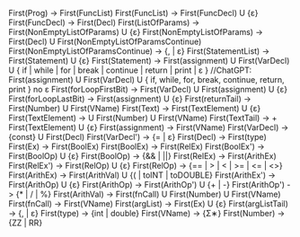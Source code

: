 First(Prog) -> First(FuncList)
First(FuncList) -> First(FuncDecl) U {ε}
First(FuncDecl) -> First(Decl)
First(ListOfParams) -> First(NonEmptyListOfParams) U {ε}
First(NonEmptyListOfParams) -> First(Decl) U First(NonEmptyListOfParamsContinue)
First(NonEmptyListOfParamsContinue) -> {, | ε}
First(StatementList) -> First(Statement) U {ε}
First(Statement) -> First(assignment) U First(VarDecl) U { if | while | for | break | continue | return | print | ε } //ChatGPT: First(assignment) U First(VarDecl) U { if, while, for, break, continue, return, print } no ε
First(forLoopFirstBit) -> First(VarDecl) U First(assignment) U {ε}
First(forLoopLastBit) -> First(assignment) U {ε}
First(returnTail) -> First(Number) U First(VName)
First(Text) -> First(TextElement) U {ε}
First(TextElement) -> <String> U First(Number) U First(VName)
First(TextTail) -> + First(TextElement) U {ε}
First(assignment) -> First(VName)
First(VarDecl) -> {const} U First(Decl)
First(VarDecl') -> {= | ε}
First(Decl) -> First(type)
First(Ex) -> First(BoolEx)
First(BoolEx) -> First(RelEx)
First(BoolEx') -> First(BoolOp) U {ε}
First(BoolOp) -> {&& | ||}
First(RelEx) -> First(ArithEx)
First(RelEx') -> First(RelOp) U {ε}
First(RelOp) -> {== | > | < | >= | <= | <>}
First(ArithEx) -> First(ArithVal) U {( | toINT | toDOUBLE} 
First(ArithEx') -> First(ArithOp)  U {ε}
First(ArithOp) -> First(ArithOp') U {+ | -} 
First(ArithOp') -> {* | / | %}
First(ArithVal) -> First(fnCall) U First(Number) U First(VName)
First(fnCall) -> First(VName)
First(argList) -> First(Ex) U {ε}
First(argListTail) -> {, | ε}
First(type) -> {int | double}
First(VName) -> {Σ∗}
First(Number) -> {ZZ | RR}